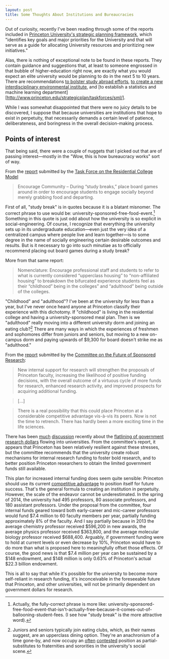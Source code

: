 ```yaml
---
layout: post
title: Some Thoughts About Institutions and Bureaucracies
---
```


Out of curiosity, recently I've been reading through some of the reports included in [Princeton University's strategic planning framework][sp], which "identifies key goals and major priorities for the University and that will serve as a guide for allocating University resources and prioritizing new initiatives."

Alas, there is nothing of exceptional note to be found in these reports. They contain guidance and suggestions that, at least to someone engrossed in that bubble of higher-education right now, are exactly what you would expect an elite university would be planning to do in the next 5 to 10 years. There are recommendations [to bolster study abroad efforts][regional studies], [to create a new interdisciplinary environmental institute][natural sciences], and [to establish a statistics and machine learning department][http://www.princeton.edu/strategicplan/taskforces/sml/].

While I was somewhat disappointed that there were no juicy details to be discovered, I suppose that because universities are institutions that hope to exist in perpetuity, that necessarily demands a certain level of patience, deliberateness, and boringness in the overall decision-making process.

## Points of interest

That being said, there were a couple of nuggets that I picked out that are of passing interest—mostly in the "Wow, this is how bureaucracy works" sort of way.

From the [report][res college report] submitted by the [Task Force on the Residential College Model][res college]

> Encourage Community – During “study breaks,” place board games around in order to encourage students to engage socially beyond merely grabbing food and departing.

First of all, "study break" is in quotes because it is a blatant misnomer. The correct phrase to use would be: university-sponsored-free-food-event.[^1] Something in this quote is just odd about how the university is so explicit in social-engineering. Of course, I recognize that everything the university sets up in its undergraduate education—even just the very idea of a centralized campus where people live and learn together—is to some degree in the name of socially engineering certain desirable outcomes and results. But is it necessary to go into such minutiae as to officially recommend placing out board games during a study break?

More from that same report:
> Nomenclature: Encourage professional staff and students to refer to what is currently considered “upperclass housing” to “non-affiliated housing” to breakdown the bifurcated experience students feel as their “childhood” being in the colleges” and “adulthood” being outside of the colleges.

"Childhood" and "adulthood"? I've been at the university for less than a year, but I've never once heard anyone at Princeton classify their experience with this dichotomy. If "childhood" is living in the residential college and having a university-sponsored meal plan. Then is we "adulthood" really moving into a different university dorm and joining an eating club?[^2] There are many ways in which the experiences of freshmen and sophomores differ from juniors and seniors, but moving to a new on-campus dorm and paying upwards of $9,300 for board doesn't strike me as "adulthood."

From the [report][sponsored research report] submitted by the [Committee on the Future of Sponsored Research][sponsored research]:

>New internal support for research will strengthen the proposals of Princeton faculty, increasing the likelihood of positive funding decisions, with the overall outcome of a virtuous cycle of more funds for research, enhanced research activity, and improved prospects for acquiring additional funding.

>[...]

>There is a real possibility that this could place Princeton at a considerable competitive advantage vis-à-vis its peers. Now is not	the time to retrench. There has hardly been a more exciting time in the life sciences.

There has been [much][MIT] [discussion][chronicle] recently about the [flatlining of government research dollars][nytimes research] flowing into universities. From the committee's report, it appears that Princeton has been relatively resilient against these stresses, but the committee recommends that the university create robust mechanisms for internal research funding to foster bold research, and to better position Princeton researchers to obtain the limited government funds still available.

This plan for increased internal funding does seem quite sensible: Princeton should use its current [competitive advantage][wiki endowment] to position itself for future success. That's the general formula to creating an institution in perpetuity. However, the scale of the endeavor cannot be underestimated. In the spring of 2014, the university had 495 professors, 80 associate professors, and 180 assistant professors. Under the proposal from the committee, four internal funds geared toward both early-career and mic-career professors would fund $7.4 million to 60 faculty members per year, partially funding approximately 8% of the faculty. And I say partially because in 2013 the average chemistry professor received $596,200 in new awards, the average physics professor received $363,800, and the average molecular biology professor received $688,400. Arguably, if government funding were to hold at current levels or even decrease by 10%, Princeton would have to do more than what is proposed here to meaningfully offset those effects. Of course, the good news is that $7.4 million per year can be sustained by a $148 endowment, and $148 million is only 0.63% of Princeton's actual $22.3 billion endowment.

This is all to say that while it's possible for the university to become more self-reliant in research funding, it's inconceivable in the foreseeable future that Princeton, and other universities, will not be primarily dependent on government dollars for research.

[^1]: Actually, the fully-correct phrase is more like: university-sponsored-free-food-event-that-isn't-actually-free-because-it-comes-out-of-ballooning-student-fees. (I see how "study break" is the more attractive word).

[^2]: Juniors and seniors typically join eating clubs, which, as their names suggest, are an upperclass dining option. They're an anachronism of a time gone-by, and now occupy an [often][bloomberg eating clubs] [contested][nytimes ivy] position as partial-substitutes to fraternities and sororities in the university's social scene.

[sp]: http://www.princeton.edu/strategicplan/index.xml
[regional studies]: http://www.princeton.edu/strategicplan/taskforces/rstf/
[natural sciences]: http://www.princeton.edu/strategicplan/taskforces/naturalsciences/
[res college report]: http://www.princeton.edu/strategicplan/files/Task-Force-Report-on-the-Residential-College-Model.pdf
[res college]: http://www.princeton.edu/strategicplan/taskforces/rescollege/
[sponsored research report]: http://www.princeton.edu/strategicplan/files/Task-Force-Report-on-the-Future-of-Sponsored-Research.pdf
[sponsored research]: http://www.princeton.edu/strategicplan/taskforces/cfsr/
[chronicle]: http://chronicle.com/article/In-an-Era-of-Tighter-Budgets/235814
[MIT]: http://dc.mit.edu/sites/default/files/innovation_deficit/Future%20Postponed.pdf
[nytimes research]: http://www.nytimes.com/2015/05/20/business/economy/american-innovation-rests-on-weak-foundation.html
[wiki endowment]: https://en.wikipedia.org/wiki/List_of_colleges_and_universities_in_the_United_States_by_endowment
[nytimes ivy]: http://www.nytimes.com/1999/05/16/style/at-ivy-club-a-trip-back-to-elitism.html?pagewanted=all
[bloomberg eating clubs]: http://www.bloomberg.com/news/articles/2014-12-04/princeton-has-a-shadow-fraternity-system-nobody-controls
